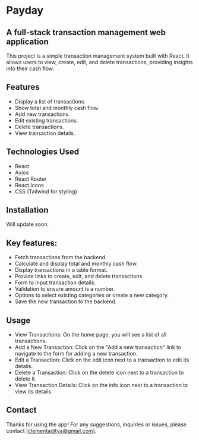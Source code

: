 # Payday
## A full-stack transaction management web application
This project is a simple transaction management system built with React. It allows users to view, create, edit, and delete transactions, providing insights into their cash flow.

## Features
* Display a list of transactions.
* Show total and monthly cash flow.
* Add new transactions.
* Edit existing transactions.
* Delete transactions.
* View transaction details.
  
## Technologies Used
* React
* Axios
* React Router
* React Icons
* CSS (Tailwind for styling)
  
## Installation
Will update soon.

## Key features:
* Fetch transactions from the backend.
* Calculate and display total and monthly cash flow.
* Display transactions in a table format.
* Provide links to create, edit, and delete transactions.
* Form to input transaction details.
* Validation to ensure amount is a number.
* Options to select existing categories or create a new category.
* Save the new transaction to the backend.

## Usage
* View Transactions: On the home page, you will see a list of all transactions.
* Add a New Transaction: Click on the "Add a new transaction" link to navigate to the form for adding a new transaction.
* Edit a Transaction: Click on the edit icon next to a transaction to edit its details.
* Delete a Transaction: Click on the delete icon next to a transaction to delete it.
* View Transaction Details: Click on the info icon next to a transaction to view its details

## Contact
Thanks for using the app! For any suggestions, inquiries or issues, please contact [clementaditya@gmail.com].
